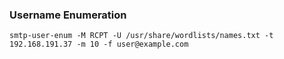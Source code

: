 ### Username Enumeration

```
smtp-user-enum -M RCPT -U /usr/share/wordlists/names.txt -t 192.168.191.37 -m 10 -f user@example.com
```
